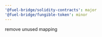 ```yaml
---
'@fuel-bridge/solidity-contracts': major
'@fuel-bridge/fungible-token': minor
---
```


remove unused mapping
